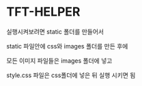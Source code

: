 # TFT-HELPER

실행시켜보려면 static 폴더를 만들어서 

static 파일안에 css와 images 폴더를 만든 후에 

모든 이미지 파일들은 images 폴더에 넣고 

style.css 파일은 css폴더에 넣은 뒤 실행 시키면 됨
